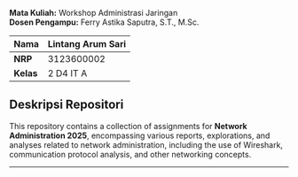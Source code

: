**Mata Kuliah:** Workshop Administrasi Jaringan  
**Dosen Pengampu:** Ferry Astika Saputra, S.T., M.Sc.  

| **Nama**   | Lintang Arum Sari |
------------|-----------|
| **NRP**    | 3123600002 |
| **Kelas**  | 2 D4 IT A |

## Deskripsi Repositori
This repository contains a collection of assignments for **Network Administration 2025**, encompassing various reports, explorations, and analyses related to network administration, including the use of Wireshark, communication protocol analysis, and other networking concepts.

---
